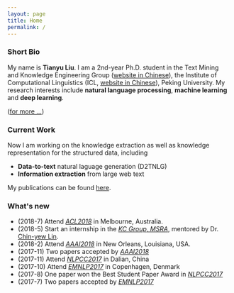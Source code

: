 ```yaml
---
layout: page
title: Home
permalink: /
---
```

### Short Bio 
My name is **Tianyu Liu**. I am a 2nd-year Ph.D. student in the Text Mining and Knowledge Engineering Group ([website in Chinese](http://tmke.pku.edu.cn/)), the Institute of Computational Linguistics (ICL, [website in Chinese](http://icl.pku.edu.cn/)), Peking University. My research interests include **natural language processing**, **machine learning** and **deep learning**. 

([for more ...](/about))


### Current Work
Now I am working on the knowledge extraction as well as knowledge representation for the structured data, including
+ **Data-to-text** natural laguage generation (D2TNLG)
+ **Information extraction** from large web text

My publications can be found [here](/publications).

### What's new
+ (2018-7)  Attend [*ACL2018*](http://acl2018.org/) in Melbourne, Australia.
+ (2018-5)  Start an internship in the [*KC Group, MSRA*](https://www.microsoft.com/en-us/research/group/knowledge-computing/), mentored by Dr. [Chin-yew Lin](https://www.microsoft.com/en-us/research/people/cyl/).
+ (2018-2)  Attend [*AAAI2018*](https://aaai.org/Conferences/AAAI-18/) in New Orleans, Louisiana, USA. 
+ (2017-11) Two papers accepted by [*AAAI2018*](https://aaai.org/Conferences/AAAI-18/)
+ (2017-11) Attend [*NLPCC2017*](http://tcci.ccf.org.cn/conference/2017/) in Dalian, China
+ (2017-10) Attend [*EMNLP2017*](http://emnlp2017.net/) in Copenhagen, Denmark
+ (2017-8) One paper won the Best Student Paper Award in [*NLPCC2017*](http://tcci.ccf.org.cn/conference/2017/)
+ (2017-7) Two papers accepted by [*EMNLP2017*](http://emnlp2017.net/)
